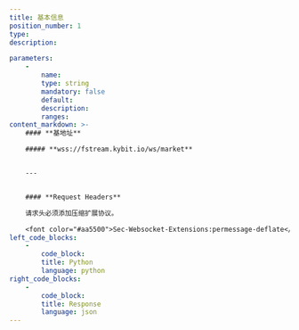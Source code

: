 ```yaml
---
title: 基本信息
position_number: 1
type:
description: 

parameters:
    -
        name:
        type: string
        mandatory: false
        default:
        description:
        ranges:
content_markdown: >-
    #### **基地址**

    ##### **wss://fstream.kybit.io/ws/market**


    ---


    #### **Request Headers**

    请求头必须添加压缩扩展协议。

    <font color="#aa5500">Sec-Websocket-Extensions:permessage-deflate</font>  
left_code_blocks:
    -
        code_block:
        title: Python
        language: python
right_code_blocks:
    -
        code_block:
        title: Response
        language: json
---
```

